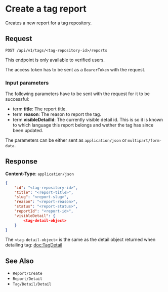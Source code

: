 # Create a tag report

Creates a new report for a tag repository.

## Request

    POST /api/v1/tags/<tag-repository-id>/reports

This endpoint is only available to verified users.

The access token has to be sent as a `BearerToken` with the request.

### Input parameters

The following parameters have to be sent with the request for it to be successful:

- term **title**: The report title.
- term **reason**: The reason to report the tag.
- term **visibleDetailId**: The currently visible detail id. This is so it is known to which language this report belongs and wether the tag has since been updated.

The parameters can be either sent as `application/json` or `multipart/form-data`.

## Response

**Content-Type**: `application/json`

```json
{
    "id": "<tag-repository-id>",
    "title": "<report-title>",
    "slug": "<report-slug>",
    "reason": "<report-reason>",
    "status": "<report-status>",
    "reportId": "<report-id>",
    "visibleDetail": {
        <tag-detail-object>
    }
}
```

The `<tag-detail-object>` is the same as the detail object returned when detailing tag: <doc:TagDetail>

## See Also

* ``Report/Create``
* ``Report/Detail``
* ``Tag/Detail/Detail``
